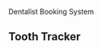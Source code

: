 
Dentalist Booking System

<div>
<h2>Tooth Tracker<h2>
<img width="30%" https://ibb.co/zQ5CR5c><br><br>

</div>
